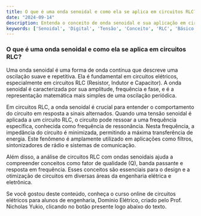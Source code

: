 ```yaml
---
title: O que é uma onda senoidal e como ela se aplica em circuitos RLC?
date: "2024-09-14"
description: Entenda o conceito de onda senoidal e sua aplicação em circuitos RLC.
keywords: ['Senoidal', 'Digital', 'Tensão', 'Conceito', 'RLC', 'Básico', 'configuração']
---
```


### O que é uma onda senoidal e como ela se aplica em circuitos RLC?

Uma onda senoidal é uma forma de onda contínua que descreve uma oscilação suave e repetitiva. Ela é fundamental em circuitos elétricos, especialmente em circuitos RLC (Resistor, Indutor e Capacitor). A onda senoidal é caracterizada por sua amplitude, frequência e fase, e é a representação matemática mais simples de uma oscilação periódica.

Em circuitos RLC, a onda senoidal é crucial para entender o comportamento do circuito em resposta a sinais alternados. Quando uma tensão senoidal é aplicada a um circuito RLC, o circuito pode ressoar a uma frequência específica, conhecida como frequência de ressonância. Nesta frequência, a impedância do circuito é minimizada, permitindo a máxima transferência de energia. Este fenômeno é amplamente utilizado em aplicações como filtros, sintonizadores de rádio e sistemas de comunicação.

Além disso, a análise de circuitos RLC com ondas senoidais ajuda a compreender conceitos como fator de qualidade (Q), banda passante e resposta em frequência. Esses conceitos são essenciais para o design e a otimização de circuitos em diversas áreas da engenharia elétrica e eletrônica.

Se você gostou deste conteúdo, conheça o curso online de circuitos elétricos para alunos de engenharia, Domínio Elétrico, criado pelo Prof. Nicholas Yukio, clicando no botão presente logo abaixo do texto.
